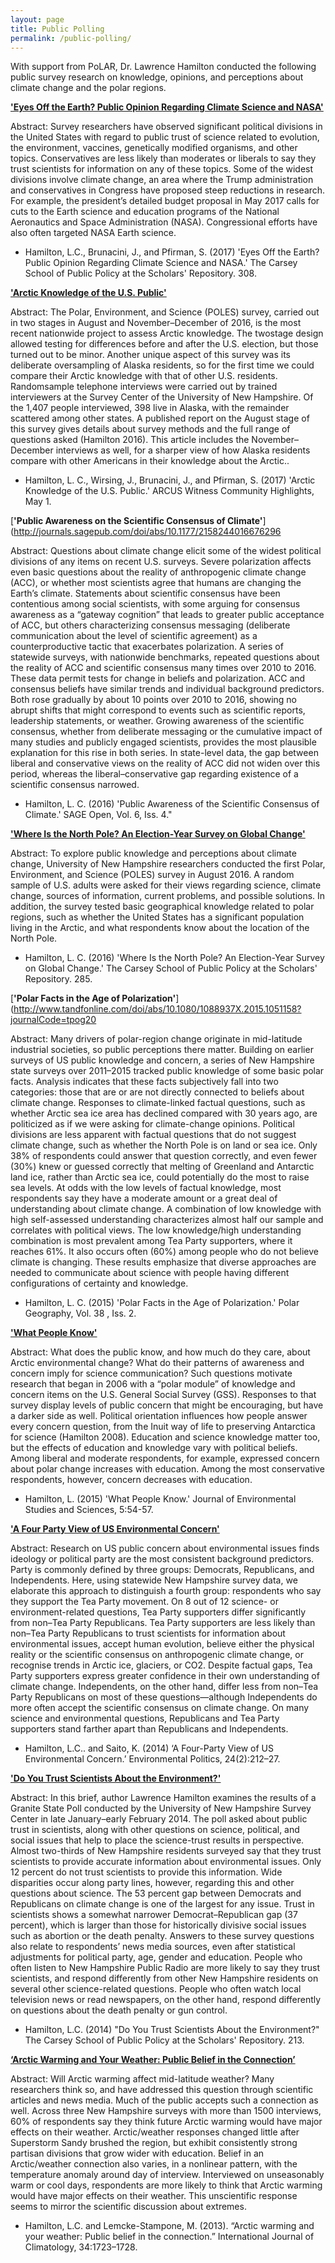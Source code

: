 ```yaml
---
layout: page
title: Public Polling
permalink: /public-polling/
---
```


With support from PoLAR, Dr. Lawrence Hamilton conducted the following public survey research on knowledge, opinions, and perceptions about climate change and the polar regions. 


[**'Eyes Off the Earth? Public Opinion Regarding Climate Science and NASA'**](http://scholars.unh.edu/cgi/viewcontent.cgi?article=1307&context=carsey)

Abstract: Survey researchers have observed significant political divisions in the United States with regard to public trust of science related to
evolution, the environment, vaccines, genetically modified organisms, and other topics. Conservatives are less likely than moderates or liberals to say they trust scientists for information on any of these topics. Some of the widest divisions involve climate change, an area where the Trump administration and conservatives in Congress have proposed steep reductions in research. For example, the president’s detailed budget proposal in May 2017 calls for cuts to the Earth science and education programs of the National Aeronautics and Space Administration (NASA). Congressional efforts have also often targeted NASA Earth science.

-   Hamilton, L.C., Brunacini, J., and Pfirman, S. (2017) 'Eyes Off the Earth? Public Opinion Regarding Climate Science and NASA.' The Carsey School of Public Policy at the Scholars' Repository. 308.

[**'Arctic Knowledge of the U.S. Public'**](https://www.arcus.org/witness-the-arctic/2017/5/highlight/2)

Abstract: The Polar, Environment, and Science (POLES) survey, carried out in two stages in August and November–December of 2016, is the most recent nationwide project to assess Arctic knowledge. The twostage design allowed testing for differences before and after the U.S. election, but those turned out to be minor. Another unique aspect of this survey was its deliberate oversampling of Alaska residents, so for the first time we could compare their Arctic knowledge with that of other U.S. residents. Randomsample telephone interviews were carried out by trained interviewers at the Survey Center of the University of New Hampshire. Of the 1,407 people interviewed, 398 live in Alaska, with the remainder scattered among other states. A published report on the August stage of this survey gives details about survey methods and the full range of questions asked (Hamilton 2016). This article includes the November– December interviews as well, for a sharper view of how Alaska residents compare with other Americans in their knowledge about the Arctic..

-   Hamilton, L. C., Wirsing, J., Brunacini, J., and Pfirman, S. (2017) 'Arctic Knowledge of the U.S. Public.' ARCUS Witness Community Highlights, May 1.

[**'Public Awareness on the Scientific Consensus of Climate'**](http://journals.sagepub.com/doi/abs/10.1177/2158244016676296

Abstract: Questions about climate change elicit some of the widest political divisions of any items on recent U.S. surveys. Severe polarization affects even basic questions about the reality of anthropogenic climate change (ACC), or whether most scientists agree that humans are changing the Earth’s climate. Statements about scientific consensus have been contentious among social scientists, with some arguing for consensus awareness as a “gateway cognition” that leads to greater public acceptance of ACC, but others characterizing consensus messaging (deliberate communication about the level of scientific agreement) as a counterproductive tactic that exacerbates polarization. A series of statewide surveys, with nationwide benchmarks, repeated questions about the reality of ACC and scientific consensus many times over 2010 to 2016. These data permit tests for change in beliefs and polarization. ACC and consensus beliefs have similar trends and individual background predictors. Both rose gradually by about 10 points over 2010 to 2016, showing no abrupt shifts that might correspond to events such as scientific reports, leadership statements, or weather. Growing awareness of the scientific consensus, whether from deliberate messaging or the cumulative impact of many studies and publicly engaged scientists, provides the most plausible explanation for this rise in both series. In state-level data, the gap between liberal and conservative views on the reality of ACC did not widen over this period, whereas the liberal–conservative gap regarding existence of a scientific consensus narrowed.

-   Hamilton, L. C. (2016) 'Public Awareness of the Scientific Consensus of Climate.' SAGE Open, Vol. 6, Iss. 4."

[**'Where Is the North Pole? An Election-Year Survey on Global Change'**](https://carsey.unh.edu/publication/north-pole)

Abstract: To explore public knowledge and perceptions about climate change, University of New Hampshire researchers conducted the first Polar, Environment, and Science (POLES) survey in August 2016. A random sample of U.S. adults were asked for their views regarding science, climate change, sources of information, current problems, and possible solutions. In addition, the survey tested basic geographical knowledge related to polar regions, such as whether the United States has a significant population living in the Arctic, and what respondents know about the location of the North Pole.

-   Hamilton, L. C. (2016) 'Where Is the North Pole? An Election-Year Survey on Global Change.' The Carsey School of Public Policy at the Scholars' Repository. 285. 

[**'Polar Facts in the Age of Polarization'**](http://www.tandfonline.com/doi/abs/10.1080/1088937X.2015.1051158?journalCode=tpog20

Abstract: Many drivers of polar-region change originate in mid-latitude industrial societies, so public perceptions there matter. Building on earlier surveys of US public knowledge and concern, a series of New Hampshire state surveys over 2011–2015 tracked public knowledge of some basic polar facts. Analysis indicates that these facts subjectively fall into two categories: those that are or are not directly connected to beliefs about climate change. Responses to climate-linked factual questions, such as whether Arctic sea ice area has declined compared with 30 years ago, are politicized as if we were asking for climate-change opinions. Political divisions are less apparent with factual questions that do not suggest climate change, such as whether the North Pole is on land or sea ice. Only 38% of respondents could answer that question correctly, and even fewer (30%) knew or guessed correctly that melting of Greenland and Antarctic land ice, rather than Arctic sea ice, could potentially do the most to raise sea levels. At odds with the low levels of factual knowledge, most respondents say they have a moderate amount or a great deal of understanding about climate change. A combination of low knowledge with high self-assessed understanding characterizes almost half our sample and correlates with political views. The low knowledge/high understanding combination is most prevalent among Tea Party supporters, where it reaches 61%. It also occurs often (60%) among people who do not believe climate is changing. These results emphasize that diverse approaches are needed to communicate about science with people having different configurations of certainty and knowledge.

-   Hamilton, L. C. (2015) 'Polar Facts in the Age of Polarization.' Polar Geography, Vol. 38 , Iss. 2.

[**'What People Know'**](https://www.researchgate.net/profile/Lawrence_Hamilton/publication/273337137_What_people_know/links/55005e180cf2d61f820d6d3b.pdf?origin=publication_list)

Abstract: What does the public know, and how much do they care, about Arctic environmental change? What do their patterns of awareness and concern imply for science communication? Such questions motivate research that began in 2006 with a “polar module” of knowledge and concern items on the U.S.
General Social Survey (GSS). Responses to that survey display levels of public concern that might be encouraging, but have a darker side as well. Political orientation influences how people answer every concern question, from the Inuit way of life to preserving Antarctica for science (Hamilton 2008). Education and science knowledge matter too, but the effects of education and knowledge vary with political beliefs. Among liberal and moderate respondents, for example, expressed concern about polar change increases with education. Among the most conservative respondents, however, concern decreases with education. 

-   Hamilton, L. (2015) 'What People Know.' Journal of Environmental Studies and Sciences, 5:54-57.

[**'A Four Party View of US Environmental Concern'**](http://www.tandfonline.com/doi/full/10.1080/09644016.2014.976485?scroll=top&needAccess=true)

Abstract: Research on US public concern about environmental issues finds ideology or political party are the most consistent background predictors. Party is commonly defined by three groups: Democrats, Republicans, and Independents. Here, using statewide New Hampshire survey data, we elaborate this approach to distinguish a fourth group: respondents who say they support the Tea Party movement. On 8 out of 12 science- or environment-related questions, Tea Party supporters differ significantly from non–Tea Party Republicans. Tea Party supporters are less likely than non–Tea Party Republicans to trust scientists for information about environmental issues, accept human evolution, believe either the physical reality or the scientific consensus on anthropogenic climate change, or recognise trends in Arctic ice, glaciers, or CO2. Despite factual gaps, Tea Party supporters express greater confidence in their own understanding of climate change. Independents, on the other hand, differ less from non–Tea Party Republicans on most of these questions—although Independents do more often accept the scientific consensus on climate change. On many science and environmental questions, Republicans and Tea Party supporters stand farther apart than Republicans and Independents.

-   Hamilton, L.C.. and Saito, K. (2014) ‘A Four-Party View of US Environmental Concern.’ Environmental Politics, 24(2):212–27.

[**'Do You Trust Scientists About the Environment?'**](http://scholars.unh.edu/cgi/viewcontent.cgi?article=1213&context=carsey)

Abstract: In this brief, author Lawrence Hamilton examines the results of a Granite State Poll conducted by the University of New Hampshire Survey Center in late January–early February 2014. The poll asked about public trust in scientists, along with other questions on science, political, and social issues that help to place the science-trust results in perspective. Almost two-thirds of New Hampshire residents surveyed say that they trust scientists to provide accurate information about environmental issues. Only 12 percent do not trust scientists to provide this information. Wide disparities occur along party lines, however, regarding this and other questions about science. The 53 percent gap between Democrats and Republicans on climate change is one of the largest for any issue. Trust in scientists shows a somewhat narrower Democrat–Republican gap (37 percent), which is larger than those for historically divisive social issues such as abortion or the death penalty. Answers to these survey questions also relate to respondents’ news media sources, even after statistical adjustments for political party, age, gender and education. People who often listen to New Hampshire Public Radio are more likely to say they trust scientists, and respond differently from other New Hampshire residents on several other science-related questions. People who often watch local television news or read newspapers, on the other hand, respond differently on questions about the death penalty or gun control.

-   Hamilton, L.C. (2014) "Do You Trust Scientists About the Environment?" The Carsey School of Public Policy at the Scholars' Repository. 213.

[**‘Arctic Warming and Your Weather: Public Belief in the Connection’**](http://onlinelibrary.wiley.com/doi/10.1002/joc.3796/abstract) 

Abstract: Will Arctic warming affect mid-latitude weather? Many researchers think so, and have addressed this question through scientific articles and news media. Much of the public accepts such a connection as well. Across three New Hampshire surveys with more than 1500 interviews, 60% of respondents say they think future Arctic warming would have major effects on their weather. Arctic/weather responses changed little after Superstorm Sandy brushed the region, but exhibit consistently strong partisan divisions that grow wider with education. Belief in an Arctic/weather connection also varies, in a nonlinear pattern, with the temperature anomaly around day of interview. Interviewed on unseasonably warm or cool days, respondents are more likely to think that Arctic warming would have major effects on their weather.  This unscientific response seems to mirror the scientific discussion about extremes.

-   Hamilton, L.C. and Lemcke-Stampone, M. (2013). “Arctic warming and your weather: Public belief in the connection.” International Journal of Climatology, 34:1723–1728. 


